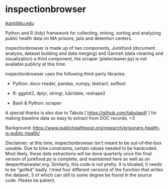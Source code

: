 # inspectionbrowser
jkant@bu.edu
 
Python and R (tidy) framework for collecting, mining, sorting and analyzing 
public health data on MA prisons, jails and detention centers.
 
inspectionbrowser is made up of two components, Junkfood (document analysis, dataset building and data merging) and Garnish (data cleaning and visualization) a third component, the scraper (platecleaner.py) is not available publicly at this time.


 inspectionbrowser uses the following third-party libraries:
 
 * Python: docx-reader, pandas, numpy, textract, exiftool
 
 * R: ggplot2, dplyr, stringr, lubridate, reshape2
 
 * Bash & Python: scraper
 
A special thanks is also due to Tabula [ https://github.com/tabulapdf ] for making baseline data so easy to extract from DOC records. <3
 
Background: https://www.publichealthpost.org/research/prisoners-health-is-public-health/


Disclaimer: at this time, inspectionbrowser isn't meant to be out-of-the-box useable. Due to time constraints, certain values needed to be hardcoded. Most likely, these data extractions will be done quarterly once the final version of junkfood.py is complete, and maintained here as well as on deeperthanwater.org. Similarly, this code is not pretty. It is bloated, it needs to be "golfed" badly. I tried four different versions of the function that writes the dataset, 3 of which can still to some degree be found in the source code. Please be patient. 
